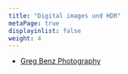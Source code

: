 ```yaml
---
title: "Digital images und HDR"
metaPage: true
displayinlist: false
weight: 4
---
```


* [Greg Benz Photography](https://gregbenzphotography.com/)
